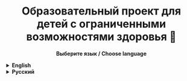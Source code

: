 <h1 align="center">Образовательный проект для детей с ограниченными возможностями здоровья 📖</h1>

<p align="center">
  <strong>Выберите язык / Choose language</strong>
</p>

<details>
  <summary><strong>English</strong></summary>

  ### English — Short description
  This repository contains...
</details>

<details>
  <summary><strong>Русский</strong></summary><br>
  
  <p align="center"><img  width="70%" src="https://github.com/XlAlbertlX/Educational-platform-for-children-with-disabilities/blob/main/images/main-screen.png"></p>
  <h2>Описание проекта</h2>
  <p>Данная образовательная платформа обеспечивает всестороннее развитие детей с интеллектуальными нарушениями. Дети учатся распознавать объекты, изображенные на фотографии. Это благотворно влияет на развитие их представлений о мире, формирование словарного запаса, а также развитие навыков чтения и произношения. При этом повышается концентрация внимания, за счет интерактивного интерфейса и красочных изображений.
  </p>
  <h2>Цель проекта</h2>
<p>
Создать цифровую платформу, которая позволит:
</p>
<ul>
  <li>адаптировать учебный материал под индивидуальные особенности ребёнка;</li>
  <li>развивать внимание, память, речь и когнитивные способности;</li>
  <li>собирать статистику успеваемости и прогресса;</li>
  <li>облегчить работу педагогам, путем автоматизации ряда процессов.</li>
</ul>

<h2>Основные возможности</h2>
<ul>
  <li><b>Фотоальбомы и викторины</b> - тренировка узнавания людей, предметов, мест;</li>
  <li><b>Панель администратора</b> - создание цифровых фотоальбомов. К каждой фотографии можно добавить описание того, что на ней изображено, а также варианты ответов для прохождения викторин;</li>
  <li><b>Система аутентификации</b> - данные каждого пользователя хранятся в его личной директории.</li>
</ul>

<h2>Применяемые технологии</h2>
<ul>
  <li><b>Unity</b> - клиентская часть приложения написана с использованием движка Unity;</li>
  <li><b>Node.js</b> - серверная часть;</li>
  <li><b>OSPanel и phpMyAdmin</b> - локальный сервер с базой данных MySQL.</li>
</ul>

<h2>🚀 Установка</h2>
<ol>
  <li>Скачайте последнюю версию приложения из раздела <b>Releases</b>.</li>
  <li>Запустите установочный файл <code>.exe</code>.</li>
  <li>Следуйте инструкциям мастера установки.</li>
  <li>После установки запустите приложение через ярлык на рабочем столе.</li>
</ol>
<p><i>Для разработчиков предусмотрена инструкция по сборке в разделе <code>docs/</code> или <code>README.dev.md</code>.</i></p>

<h2>🎥 Демонстрация</h2>
<p>
👉 <a href="https://youtu.be/your-video-link">Посмотреть видео</a>  
<br/>(добавьте ссылку после загрузки демо)
</p>

<h2>📄 Лицензия</h2>
<p>
Проект распространяется под лицензией <b>MIT</b>.<br/>
Свободно используйте и модифицируйте в образовательных целях.
</p>
</details>
